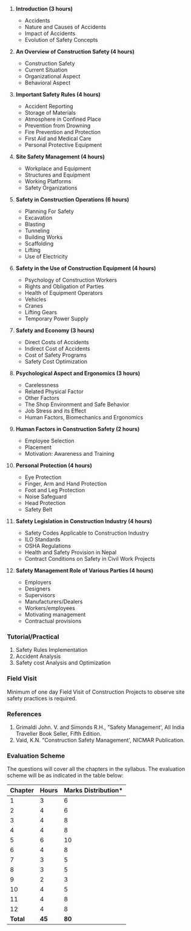 1. **Introduction (3 hours)**
    * Accidents
    * Nature and Causes of Accidents
    * Impact of Accidents
    * Evolution of Safety Concepts

2. **An Overview of Construction Safety (4 hours)**
    * Construction Safety
    * Current Situation
    * Organizational Aspect
    * Behavioral Aspect

3. **Important Safety Rules (4 hours)**
    * Accident Reporting
    * Storage of Materials
    * Atmosphere in Confined Place
    * Prevention from Drowning
    * Fire Prevention and Protection
    * First Aid and Medical Care
    * Personal Protective Equipment

4. **Site Safety Management (4 hours)**
    * Workplace and Equipment
    * Structures and Equipment
    * Working Platforms
    * Safety Organizations

5. **Safety in Construction Operations (6 hours)**
    * Planning For Safety
    * Excavation
    * Blasting
    * Tunneling
    * Building Works
    * Scaffolding
    * Lifting
    * Use of Electricity

6. **Safety in the Use of Construction Equipment (4 hours)**
    * Psychology of Construction Workers
    * Rights and Obligation of Parties
    * Health of Equipment Operators
    * Vehicles
    * Cranes
    * Lifting Gears
    * Temporary Power Supply

7. **Safety and Economy (3 hours)**
    * Direct Costs of Accidents
    * Indirect Cost of Accidents
    * Cost of Safety Programs
    * Safety Cost Optimization

8. **Psychological Aspect and Ergonomics (3 hours)**
    * Carelessness
    * Related Physical Factor
    * Other Factors
    * The Shop Environment and Safe Behavior
    * Job Stress and its Effect
    * Human Factors, Biomechanics and Ergonomics

9. **Human Factors in Construction Safety (2 hours)**
    * Employee Selection
    * Placement
    * Motivation: Awareness and Training

10. **Personal Protection (4 hours)**
    * Eye Protection
    * Finger, Arm and Hand Protection
    * Foot and Leg Protection
    * Noise Safeguard
    * Head Protection
    * Safety Belt

11. **Safety Legislation in Construction Industry (4 hours)**
    * Safety Codes Applicable to Construction Industry
    * ILO Standards
    * OSHA Regulations
    * Health and Safety Provision in Nepal
    * Contract Conditions on Safety in Civil Work Projects

12. **Safety Management Role of Various Parties (4 hours)**
    * Employers
    * Designers
    * Supervisors
    * Manufacturers/Dealers
    * Workers/employees
    * Motivating management
    * Contractual provisions

### Tutorial/Practical

1. Safety Rules Implementation
2. Accident Analysis
3. Safety cost Analysis and Optimization

### Field Visit

Minimum of one day Field Visit of Construction Projects to observe site safety practices is required.

### References

1. Grimaldi John. V. and Simonds R.H., "Safety Management', All India Traveller Book Seller, Fifth Edition.
2. Vaid, K.N. "Construction Safety Management', NICMAR Publication.

### Evaluation Scheme

The questions will cover all the chapters in the syllabus. The evaluation scheme will be as indicated in the table below:

| Chapter   | Hours  | Marks Distribution* |
| --------- | ------ | ------------------- |
| 1         | 3      | 6                   |
| 2         | 4      | 6                   |
| 3         | 4      | 8                   |
| 4         | 4      | 8                   |
| 5         | 6      | 10                  |
| 6         | 4      | 8                   |
| 7         | 3      | 5                   |
| 8         | 3      | 5                   |
| 9         | 2      | 3                   |
| 10        | 4      | 5                   |
| 11        | 4      | 8                   |
| 12        | 4      | 8                   |
| **Total** | **45** | **80**              |

